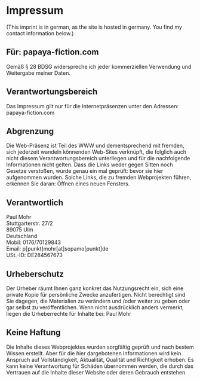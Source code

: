 Impressum
=========

(This imprint is in german, as the site is hosted in germany. You find my contact information below.)   

Für: papaya-fiction.com
-----------------------
Gemäß § 28 BDSG widerspreche ich jeder kommerziellen Verwendung und Weitergabe meiner Daten.

Verantwortungsbereich
-----------------------
Das Impressum gilt nur für die Internetpräsenzen unter den Adressen: papaya-fiction.com

Abgrenzung
-----------------------
Die Web-Präsenz ist Teil des WWW und dementsprechend mit fremden, sich jederzeit wandeln könnenden Web-Sites verknüpft, die folglich auch nicht diesem Verantwortungsbereich unterliegen und für die nachfolgende Informationen nicht gelten. Dass die Links weder gegen Sitten noch Gesetze verstoßen, wurde genau ein mal geprüft: bevor sie hier aufgenommen wurden. Solche Links, die zu fremden Webprojekten führen, erkennen Sie daran: Öffnen eines neuen Fensters.

Verantwortlich
-----------------------
Paul Mohr  
Stuttgarterstr. 27/2  
89075 Ulm  
Deutschland  
Mobil: 0176/70129843  
Email: p[punkt]mohr[at]sopamo[punkt]de  
USt.-ID: DE284567673  

Urheberschutz
-----------------------
Der Urheber räumt Ihnen ganz konkret das Nutzungsrecht ein, sich eine private Kopie für persönliche Zwecke anzufertigen. Nicht berechtigt sind Sie dagegen, die Materialien zu verändern und /oder weiter zu geben oder gar selbst zu veröffentlichen. Wenn nicht ausdrücklich anders vermerkt, liegen die Urheberrechte für Inhalte bei: Paul Mohr

Keine Haftung
-----------------------
Die Inhalte dieses Webprojektes wurden sorgfältig geprüft und nach bestem Wissen erstellt. Aber für die hier dargebotenen Informationen wird kein Anspruch auf Vollständigkeit, Aktualität, Qualität und Richtigkeit erhoben. Es kann keine Verantwortung für Schäden übernommen werden, die durch das Vertrauen auf die Inhalte dieser Website oder deren Gebrauch entstehen.